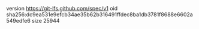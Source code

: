 version https://git-lfs.github.com/spec/v1
oid sha256:dc9ea531e9efcb34ae35b62b316491ffdec8ba1db3781f8688e6602a549edfe6
size 25944
